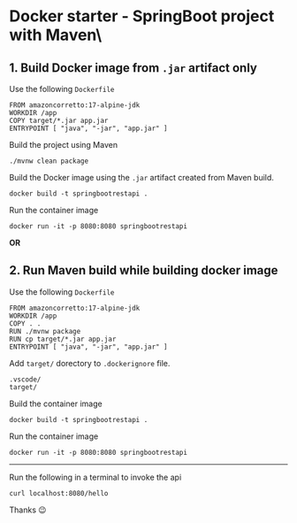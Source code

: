 # Docker starter - SpringBoot project with Maven\

## 1. Build Docker image from `.jar` artifact only
Use the following `Dockerfile`
```
FROM amazoncorretto:17-alpine-jdk
WORKDIR /app
COPY target/*.jar app.jar
ENTRYPOINT [ "java", "-jar", "app.jar" ]
```
Build the project using Maven
```
./mvnw clean package
```
Build the Docker image using the `.jar` artifact created from Maven build.
```
docker build -t springbootrestapi .
```
Run the container image
```
docker run -it -p 8080:8080 springbootrestapi
```
**OR**
## 2. Run Maven build while building docker image
Use the following `Dockerfile`
```
FROM amazoncorretto:17-alpine-jdk
WORKDIR /app
COPY . .
RUN ./mvnw package
RUN cp target/*.jar app.jar
ENTRYPOINT [ "java", "-jar", "app.jar" ]
```
Add `target/` dorectory to `.dockerignore` file.
```
.vscode/
target/
```
Build the container image
```
docker build -t springbootrestapi .
```
Run the container image
```
docker run -it -p 8080:8080 springbootrestapi
```
---
Run the following in a terminal to invoke the api
```
curl localhost:8080/hello
```
Thanks 😉

